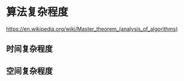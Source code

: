 # 算法复杂程度

https://en.wikipedia.org/wiki/Master_theorem_(analysis_of_algorithms)

## 时间复杂程度


## 空间复杂程度